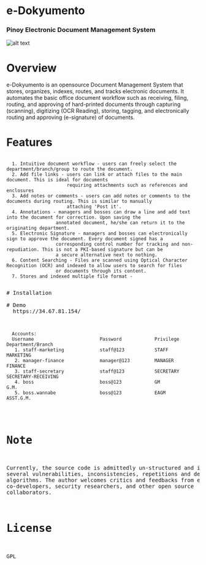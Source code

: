 # e-Dokyumento 
### Pinoy Electronic Document Management System 
![alt text](https://github.com/nelsonmaligro/e-Dokyumento/blob/master/public/images/edokyu.png)
# Overview
e-Dokyumento is an opensource Document Management System that stores, organizes, indexes, routes, and tracks
electronic documents. It automates the basic office document workflow such as receiving, filing, routing, and approving
of hard-printed documents through capturing (scanning), digitizing (OCR Reading), storing, tagging, and electronically routing 
and approving (e-signature) of documents. 

# Features
<pre><code>
  1. Intuitive document workflow - users can freely select the department/branch/group to route the document.
  2. Add file links - users can link or attach files to the main document. This is ideal for documents
                      requiring attachments such as references and enclosures
  3. Add notes or comments - users can add notes or comments to the documents during routing. This is similar to manually 
                      attaching 'Post it'.
  4. Annotations - managers and bosses can draw a line and add text into the document for correction. Upon saving the 
                  annotated document, he/she can return it to the originating department.
  5. Electronic Signature - managers and bosses can electronically sign to approve the document. Every document signed has a
                  corresponding control number for tracking and non-repudiation. This is not a PKI-based signature but can be 
                  a secure alternative next to nothing.
  6. Content Searching - Files are scanned using Optical Character Recognition (OCR) and indexed to allow users to search for files 
                  or documents through its content.
  7. Stores and indexed multiple file format - 
  </code><pre>
# Installation

# Demo
  https://34.67.81.154/
  <pre><code>
  Accounts:
  Username                        Password            Privilege           Department/Branch
   1. staff-marketing             staff@123           STAFF               MARKETING
   2. manager-finance             manager@123         MANAGER             FINANCE
   3. staff-secretary             staff@123           SECRETARY           SECRETARY-RECEIVING
   4. boss                        boss@123            GM                  G.M.
   5. boss.wannabe                boss@123            EAGM                ASST.G.M.
</code></pre>

# Note
Currently, the source code is admittedly un-structured and introduces several vulnerabilities, inconsistencies, repetitions and 
deep nested algorithms. The author welcomes critics and feedbacks from end users, co-developers, security researchers, and 
other open source collaborators.

# License
GPL
